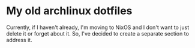 # My old archlinux dotfiles
Currently, if I haven't already, I'm moving to NixOS and I don't want to just delete it or forget about it. So, I've decided to create a separate section to address it.
